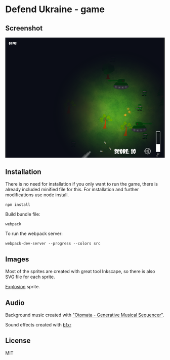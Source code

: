 # Defend Ukraine - game

## Screenshot

![ScreenShot](https://github.com/riston/defend-ukraine/blob/master/screen/game-screen.png)

## Installation

There is no need for installation if you only want to run the game, there is already included minified file for this. For installation and further modifications use node install.

```
npm install
```

Build bundle file:

```
webpack
```

To run the webpack server:

```
webpack-dev-server --progress --colors src
```

## Images

Most of the sprites are created with great tool Inkscape, so there is also SVG file for each sprite.

[Explosion](http://opengameart.org/content/explosion) sprite.

## Audio

Background music created with ["Otomata - Generative Musical Sequencer"](http://www.earslap.com/page/otomata.html).

Sound effects created with [bfxr](http://www.bfxr.net)

## License

MIT
